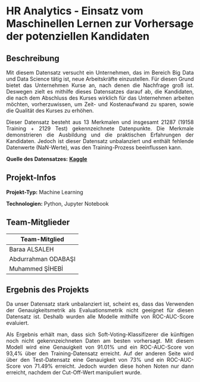 # HR Analytics - Einsatz vom Maschinellen Lernen zur Vorhersage der potenziellen Kandidaten


## Beschreibung

<p align="justify">Mit diesem Datensatz versucht ein Unternehmen, das im Bereich Big Data und Data Science tätig ist, neue Arbeitskräfte einzustellen. Für diesen Grund bietet das Unternehmen Kurse an, nach denen die Nachfrage groß ist. Deswegen zielt es mithilfe dieses Datensatzes darauf ab, die Kandidaten, die nach dem Abschluss des Kurses wirklich für das Unternehmen arbeiten möchten, vorherzuwissen, um Zeit- und Kostenaufwand zu sparen, sowie die Qualität des Kurses zu erhöhen.<p/>

<p align="justify">Dieser Datensatz besteht aus 13 Merkmalen und insgesamt 21287 (19158 Training + 2129 Test) gekennzeichnete Datenpunkte. Die Merkmale demonstrieren die Ausbildung und die praktischen Erfahrungen der Kandidaten. Jedoch ist dieser Datensatz unbalanziert und enthält fehlende Datenwerte (NaN-Werte), was den Training-Prozess beeinflussen kann.<p/>

**Quelle des Datensatzes:** <a href="https://www.kaggle.com/arashnic/hr-analytics-job-change-of-data-scientists" target="_blank">**Kaggle**</a>


## Projekt-Infos

**Projekt-Typ:** Machine Learning

**Technologien:** Python, Jupyter Notebook

## Team-Mitglieder
| **Team-Mitglied** |
| --- |
| Baraa ALSALEH |
| Abdurrahman ODABAŞI |
| Muhammed ŞİHEBİ |

## Ergebnis des Projekts

<p align="justify">Da unser Datensatz stark unbalanziert ist, scheint es, dass das Verwenden der Genauigkeitsmetrik als Evaluationsmetrik nicht geeignet für diesen Datensatz ist. Deshalb wurden alle Modelle mithilfe von ROC-AUC-Score evaluiert.<p/>
 
<p align="justify">Als Ergebnis erhält man, dass sich Soft-Voting-Klassifizerer die künftigen noch nicht gekennzeichneten Daten am besten vorhersagt. Mit diesem Modell wird eine Genauigkeit von 91.01% und ein ROC-AUC-Score von 93,4% über den Training-Datensatz erreicht. Auf der anderen Seite wird über den Test-Datensatz eine Genauigkeit von 73% und ein ROC-AUC-Score von 71.49% erreicht. Jedoch wurden diese hohen Noten nur dann erreicht, nachdem der Cut-Off-Wert manipuliert wurde.<p/>
